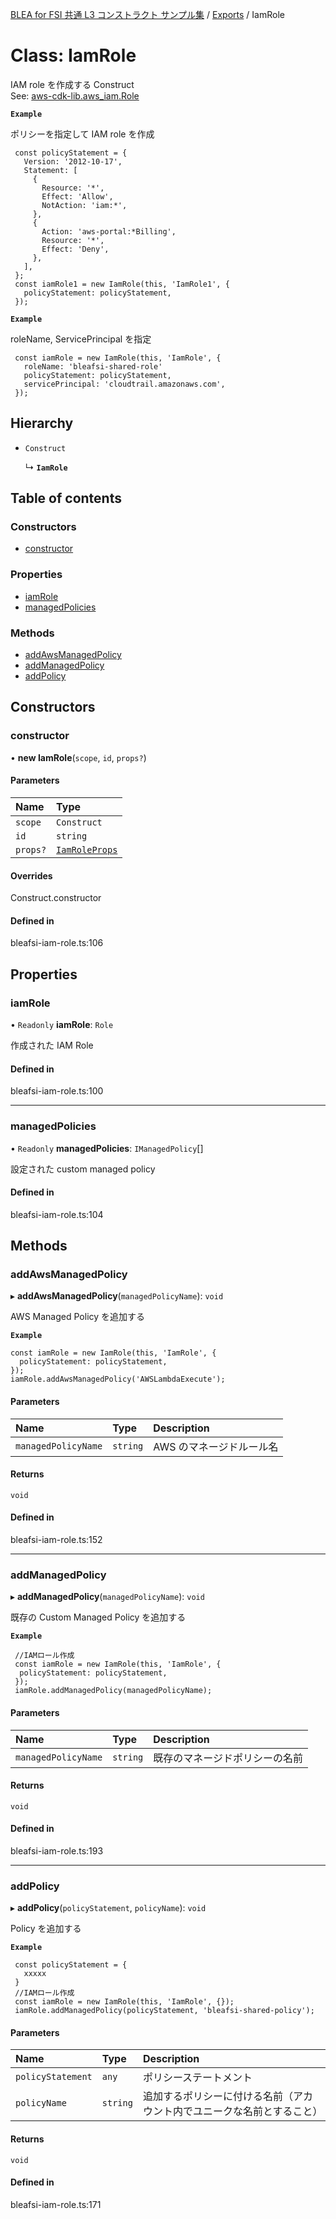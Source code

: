 [BLEA for FSI 共通 L3 コンストラクト サンプル集](../README.md) / [Exports](../modules.md) / IamRole

# Class: IamRole

IAM role を作成する Construct <br>
See: [aws-cdk-lib.aws_iam.Role](https://docs.aws.amazon.com/cdk/api/v2/docs/aws-cdk-lib.aws_iam.Role.html)

**`Example`**

ポリシーを指定して IAM role を作成

```
 const policyStatement = {
   Version: '2012-10-17',
   Statement: [
     {
       Resource: '*',
       Effect: 'Allow',
       NotAction: 'iam:*',
     },
     {
       Action: 'aws-portal:*Billing',
       Resource: '*',
       Effect: 'Deny',
     },
   ],
 };
 const iamRole1 = new IamRole(this, 'IamRole1', {
   policyStatement: policyStatement,
 });
```

**`Example`**

roleName, ServicePrincipal を指定

```
 const iamRole = new IamRole(this, 'IamRole', {
   roleName: 'bleafsi-shared-role'
   policyStatement: policyStatement,
   servicePrincipal: 'cloudtrail.amazonaws.com',
 });
```

## Hierarchy

- `Construct`

  ↳ **`IamRole`**

## Table of contents

### Constructors

- [constructor](IamRole.md#constructor)

### Properties

- [iamRole](IamRole.md#iamrole)
- [managedPolicies](IamRole.md#managedpolicies)

### Methods

- [addAwsManagedPolicy](IamRole.md#addawsmanagedpolicy)
- [addManagedPolicy](IamRole.md#addmanagedpolicy)
- [addPolicy](IamRole.md#addpolicy)

## Constructors

### constructor

• **new IamRole**(`scope`, `id`, `props?`)

#### Parameters

| Name     | Type                                            |
| :------- | :---------------------------------------------- |
| `scope`  | `Construct`                                     |
| `id`     | `string`                                        |
| `props?` | [`IamRoleProps`](../interfaces/IamRoleProps.md) |

#### Overrides

Construct.constructor

#### Defined in

bleafsi-iam-role.ts:106

## Properties

### iamRole

• `Readonly` **iamRole**: `Role`

作成された IAM Role

#### Defined in

bleafsi-iam-role.ts:100

---

### managedPolicies

• `Readonly` **managedPolicies**: `IManagedPolicy`[]

設定された custom managed policy

#### Defined in

bleafsi-iam-role.ts:104

## Methods

### addAwsManagedPolicy

▸ **addAwsManagedPolicy**(`managedPolicyName`): `void`

AWS Managed Policy を追加する

**`Example`**

```
const iamRole = new IamRole(this, 'IamRole', {
  policyStatement: policyStatement,
});
iamRole.addAwsManagedPolicy('AWSLambdaExecute');
```

#### Parameters

| Name                | Type     | Description              |
| :------------------ | :------- | :----------------------- |
| `managedPolicyName` | `string` | AWS のマネージドルール名 |

#### Returns

`void`

#### Defined in

bleafsi-iam-role.ts:152

---

### addManagedPolicy

▸ **addManagedPolicy**(`managedPolicyName`): `void`

既存の Custom Managed Policy を追加する

**`Example`**

```
 //IAMロール作成
 const iamRole = new IamRole(this, 'IamRole', {
  policyStatement: policyStatement,
 });
 iamRole.addManagedPolicy(managedPolicyName);
```

#### Parameters

| Name                | Type     | Description                    |
| :------------------ | :------- | :----------------------------- |
| `managedPolicyName` | `string` | 既存のマネージドポリシーの名前 |

#### Returns

`void`

#### Defined in

bleafsi-iam-role.ts:193

---

### addPolicy

▸ **addPolicy**(`policyStatement`, `policyName`): `void`

Policy を追加する

**`Example`**

```
 const policyStatement = {
   xxxxx
 }
 //IAMロール作成
 const iamRole = new IamRole(this, 'IamRole', {});
 iamRole.addManagedPolicy(policyStatement, 'bleafsi-shared-policy');
```

#### Parameters

| Name              | Type     | Description                                                            |
| :---------------- | :------- | :--------------------------------------------------------------------- |
| `policyStatement` | `any`    | ポリシーステートメント                                                 |
| `policyName`      | `string` | 追加するポリシーに付ける名前（アカウント内でユニークな名前とすること） |

#### Returns

`void`

#### Defined in

bleafsi-iam-role.ts:171
